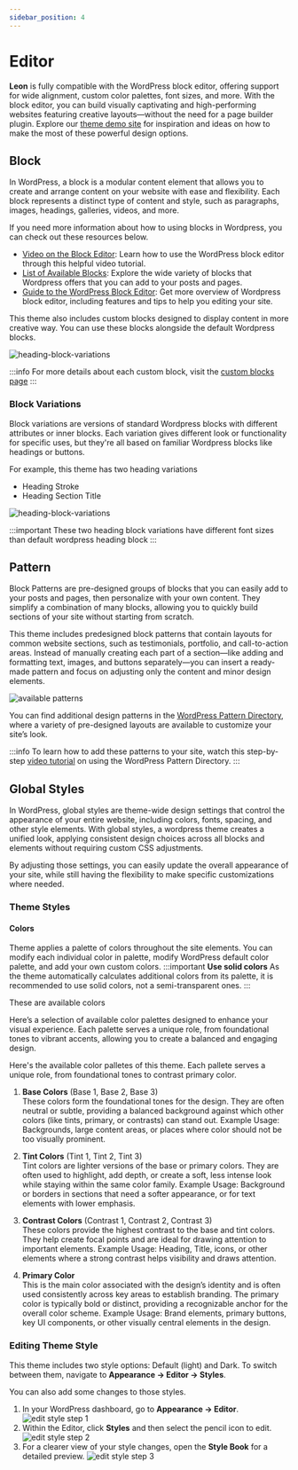 ```yaml
---
sidebar_position: 4
---
```

# Editor
**Leon** is fully compatible with the WordPress block editor, offering support for wide alignment, custom color palettes, font sizes, and more. With the block editor, you can build visually captivating and high-performing websites featuring creative layouts—without the need for a page builder plugin. Explore our [theme demo site](https://wpdemo.ajufbox.com/leon) for inspiration and ideas on how to make the most of these powerful design options.

## Block
In WordPress, a block is a modular content element that allows you to create and arrange content on your website with ease and flexibility. Each block represents a distinct type of content and style, such as paragraphs, images, headings, galleries, videos, and more. 

If you need more information about how to using blocks in Wordpress, you can check out these resources below.
- [Video on the Block Editor](https://www.youtube.com/watch?v=jA6AbrVwd3o): Learn how to use the WordPress block editor through this helpful video tutorial.
- [List of Available Blocks](https://wordpress.org/documentation/article/blocks-list/): Explore the wide variety of blocks that Wordpress offers that you can add to your posts and pages.
- [Guide to the WordPress Block Editor](https://wordpress.org/documentation/article/wordpress-block-editor/): Get more overview of Wordpress block editor, including features and tips to help you editing your site. 


This theme also includes custom blocks designed to display content in more creative way. You can use these blocks alongside the default Wordpress blocks. 

![heading-block-variations](/img/leon/available-custom-blocks.jpg)

:::info
For more details about each custom block, visit the [custom blocks page](/docs/category/custom-blocks)
:::

### Block Variations

Block variations are versions of standard Wordpress blocks with different attributes or inner blocks. Each variation gives different look or functionality for specific uses, but they're all based on familiar Wordpress blocks like headings or buttons. 

For example, this theme has two heading variations
- Heading Stroke
- Heading Section Title 

![heading-block-variations](/img/leon/heading-block-variations.jpg)

:::important
These two heading block variations have different font sizes than default wordpress heading block
:::


## Pattern
Block Patterns are pre-designed groups of blocks that you can easily add to your posts and pages, then personalize with your own content. They simplify a combination of many blocks, allowing you to quickly build sections of your site without starting from scratch.

This theme includes predesigned block patterns that contain layouts for common website sections, such as testimonials, portfolio, and call-to-action areas. Instead of manually creating each part of a section—like adding and formatting text, images, and buttons separately—you can insert a ready-made pattern and focus on adjusting only the content and minor design elements.

![available patterns](/img/leon/available-patterns.jpg)


You can find additional design patterns in the [WordPress Pattern Directory](https://wordpress.org/patterns/), where a variety of pre-designed layouts are available to customize your site’s look. 

:::info
To learn how to add these patterns to your site, watch this step-by-step [video tutorial](https://www.youtube.com/watch?v=UlTC6yKzOJM) on using the WordPress Pattern Directory.
:::


## Global Styles
In WordPress, global styles are theme-wide design settings that control the appearance of your entire website, including colors, fonts, spacing, and other style elements. With global styles, a wordpress theme creates a unified look, applying consistent design choices across all blocks and elements without requiring custom CSS adjustments. 

By adjusting those settings, you can easily update the overall appearance of your site, while still having the flexibility to make specific customizations where needed.
### Theme Styles
#### Colors
Theme applies a palette of colors throughout the site elements. You can modify each individual color in palette, modify WordPress default color palette, and add your own custom colors.
:::important
**Use solid colors**
As the theme automatically calculates additional colors from its palette, it is recommended to use solid colors, not a semi-transparent ones.
:::

These are available colors

Here’s a selection of available color palettes designed to enhance your visual experience. Each palette serves a unique role, from foundational tones to vibrant accents, allowing you to create a balanced and engaging design.

Here's the available color palletes of this theme. Each pallete serves a unique role, from foundational tones to contrast primary color.

1. **Base Colors** (Base 1, Base 2, Base 3)<br/>
   These colors form the foundational tones for the design. They are often neutral or subtle, providing a balanced background against which other colors (like tints, primary, or contrasts) can stand out. Example Usage: Backgrounds, large content areas, or places where color should not be too visually prominent.

2. **Tint Colors** (Tint 1, Tint 2, Tint 3)<br/>
   Tint colors are lighter versions of the base or primary colors. They are often used to highlight, add depth, or create a soft, less intense look while staying within the same color family. Example Usage: Background or borders in sections that need a softer appearance, or for text elements with lower emphasis.
   
3. **Contrast Colors** (Contrast 1, Contrast 2, Contrast 3)<br/>
   These colors provide the highest contrast to the base and tint colors. They help create focal points and are ideal for drawing attention to important elements. Example Usage: Heading, Title, icons, or other elements where a strong contrast helps visibility and draws attention.

4. **Primary Color**<br/>
   This is the main color associated with the design’s identity and is often used consistently across key areas to establish branding. The primary color is typically bold or distinct, providing a recognizable anchor for the overall color scheme. Example Usage: Brand elements, primary buttons, key UI components, or other visually central elements in the design.


### Editing Theme Style
This theme includes two style options: Default (light) and Dark. To switch between them, navigate to **Appearance → Editor → Styles**. 

You can also add some changes to those styles.
1. In your WordPress dashboard, go to **Appearance → Editor**.
![edit style step 1](/img/leon/edit-style-step-1.jpg)
2. Within the Editor, click **Styles** and then select the pencil icon to edit.
![edit style step 2](/img/leon/edit-style-step-2.jpg)
3. For a clearer view of your style changes, open the **Style Book** for a detailed preview.
![edit style step 3](/img/leon/edit-style-step-3.jpg)